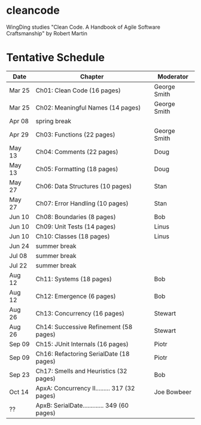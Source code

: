 # cleancode
WingDing studies "Clean Code.  A Handbook of Agile Software Craftsmanship" by Robert Martin

# Tentative Schedule 

| Date | Chapter | Moderator |
|------|---------|-----------|
|Mar 25|Ch01: Clean Code (16 pages)|George Smith|
|Mar 25|Ch02: Meaningful Names (14 pages)|George Smith|
|Apr 08|spring break||
|Apr 29|Ch03: Functions (22 pages)|George Smith|
|May 13|Ch04: Comments (22 pages)|Doug|
|May 13|Ch05: Formatting (18 pages)|Doug|
|May 27|Ch06: Data Structures (10 pages)|Stan|
|May 27|Ch07: Error Handling (10 pages)|Stan|
|Jun 10|Ch08: Boundaries (8 pages)|Bob|
|Jun 10|Ch09: Unit Tests (14 pages)|Linus|
|Jun 10|Ch10: Classes (18 pages)|Linus|
|Jun 24|summer break|
|Jul 08|summer break|
|Jul 22|summer break|
|Aug 12|Ch11: Systems (18 pages)|Bob|
|Aug 12|Ch12: Emergence (6 pages)|Bob|
|Aug 26|Ch13: Concurrency (16 pages)|Stewart|
|Aug 26|Ch14: Successive Refinement (58 pages)|Stewart|
|Sep 09|Ch15: JUnit Internals (16 pages)|Piotr|
|Sep 09|Ch16: Refactoring SerialDate (18 pages)|Piotr|
|Sep 23|Ch17: Smells and Heuristics (32 pages)|Bob|
|Oct 14|ApxA:  Concurrency II......... 317 (32 pages)|Joe Bowbeer|
|??|ApxB:  SerialDate............. 349 (60 pages)||
